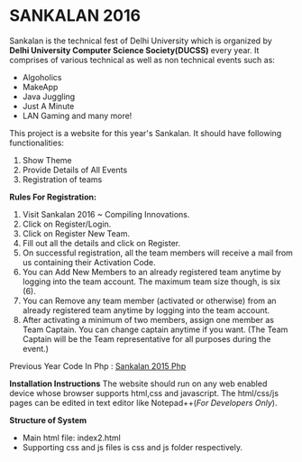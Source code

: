 # **SANKALAN 2016**
Sankalan is the technical fest of Delhi University which is organized by **Delhi University Computer Science Society(DUCSS)** every year.
It comprises of various technical as well as non technical events such as:
* Algoholics
* MakeApp
* Java Juggling
* Just A Minute
* LAN Gaming 
and many more!

This project is a website for this year's Sankalan. It should have following functionalities: 

1. Show Theme
2. Provide Details of All Events
3. Registration of teams

**Rules For Registration:**

1. Visit Sankalan 2016 ~ Compiling Innovations.
2. Click on Register/Login.
3. Click on Register New Team.
4. Fill out all the details and click on Register.
5. On successful registration, all the team members will receive a mail from us containing their Activation Code.
6. You can Add New Members to an already registered team anytime by logging into the team account. The maximum team size though, is six (6).
7. You can Remove any team member (activated or otherwise) from an already registered team anytime by logging into the team account.
8. After activating a minimum of two members, assign one member as Team Captain. You can change captain anytime if you want.
   (The Team Captain will be the Team representative for all purposes during the event.)
   
Previous Year Code In Php : [Sankalan 2015 Php](https://github.com/ravikarki/lastyear_php)

**Installation Instructions**
The website should run on any web enabled device whose browser supports html,css and javascript.
The html/css/js pages can be edited in text editor like Notepad++(*For Developers Only*).

**Structure of System**
* Main html file: index2.html
* Supporting css and js files is css and js folder respectively.



   
